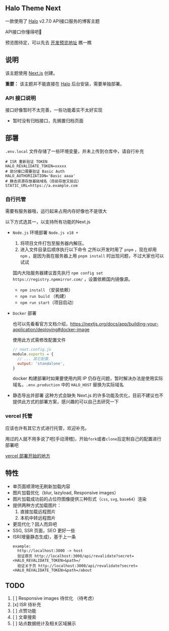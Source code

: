 ## Halo Theme Next

一款使用了 [Halo](https://github.com/halo-dev/halo) v2.7.0 API接口服务的博客主题

API接口你懂得吧👀

预览图待定，可以先去 <a href="https://theme-next-git-dev-gotoobe.vercel.app" target="_blank">开发预览地址</a> 瞧一瞧

## 说明

该主题使用 [Next.js](https://nextjs.org/) 创建。

**重要：** 该主题并不能直接在 [Halo](https://github.com/halo-dev/halo) 后台安装，需要单独部署。

### API 接口说明

接口好像暂时不太完善，一些功能着实不太好实现

- 暂时没有归档接口，先搁置归档页面

## 部署

`.env.local` 文件存储了一些环境变量，并未上传到仓库中，请自行补充

```text
# ISR 重新验证 TOKEN
HALO_REVALIDATE_TOKEN=xxxxx
# 部分接口需要验证 Basic Auth
HALO_AUTHORIZATION='Basic aaaa'
# 静态资源存放基础域名（目前存放又拍云）
STATIC_URL=https://a.example.com
```

### 自行托管

需要有服务器哦，运行起来占用内存好像也不是很大

以下方式选其一，以支持所有功能的Next.js

* `Node.js` 环境部署 `Node.js v18 +`
  1. 将项目文件打包至服务器内解压。
  2. 进入文件目录后顺序执行以下命令
    之所以开发时用了 `pnpm` ，现在却用 `npm` ，是因为我在服务器上用 `pnpm install` 时出现问题，不过大家也可以试试

    国内大陆服务器建议首先执行 `npm config set https://registry.npmmirror.com/` ，设置依赖国内镜像源。
     - `npm install` （安装依赖）
     - `npm run build` （构建）
     - `npm run start`（项目启动）

* `Docker` 部署

   也可以先看看官方文档介绍，https://nextjs.org/docs/app/building-your-application/deploying#docker-image

   使用此方式需修改配置文件
  ```js
  // next.config.js
  module.exports = {
    // ... 其它配置.
    output: 'standalone',
  }
  ```

   docker 构建部署时如果要使用内网 IP 仍存在问题，暂时解决办法是使用实际域名，`.env.production` 中的 `HALO_HOST` 替换为实际域名

* 静态导出并部署
  这种方式会缺失 Next.js 的许多功能及优化，目前不建议也不提供此方式的部署方案，感兴趣的可以自己去研究一下

### vercel 托管

应该也许有其它方式进行托管，欢迎补充。

用过的人就不用多说了吧[手动滑稽]，开始`fork`或者`clone`后定制自己的配置进行部署吧

<a href="https://vercel.com/docs/getting-started-with-vercel" target="_blank">vercel 部署开始的地方</a>

## 特性
* 单页面顺滑地无刷新加载内容
* 图片加载优化（blur, lazyload, Responsive images）
* 图片加载成功前的占位符图像提供三种形式（`css`, `svg`, `base64`）渲染
* 提供两种方式加载图片：
  1. 直接加载远程图片
  2. 本机中转远程图片
* 更现代化？因人而异吧
* SSG, SSR 页面，SEO 更好一些
* ISR(增量静态生成)，基于上一条
  ```
  example:
    http://localhost:3000 -> host
    验证首页 http://localhost:3000/api/revalidate?secret=<HALO_REVALIDATE_TOKEN>&path=/
    验证关于页 http://localhost:3000/api/revalidate?secret=<HALO_REVALIDATE_TOKEN>&path=/about
  ```

## TODO
1. [ ] Responsive images 待优化 （待考虑）
2. [x] ISR 待补充
3. [ ] 点赞功能
4. [ ] 文章搜索
5. [ ] 站点数据统计及相关区域展示